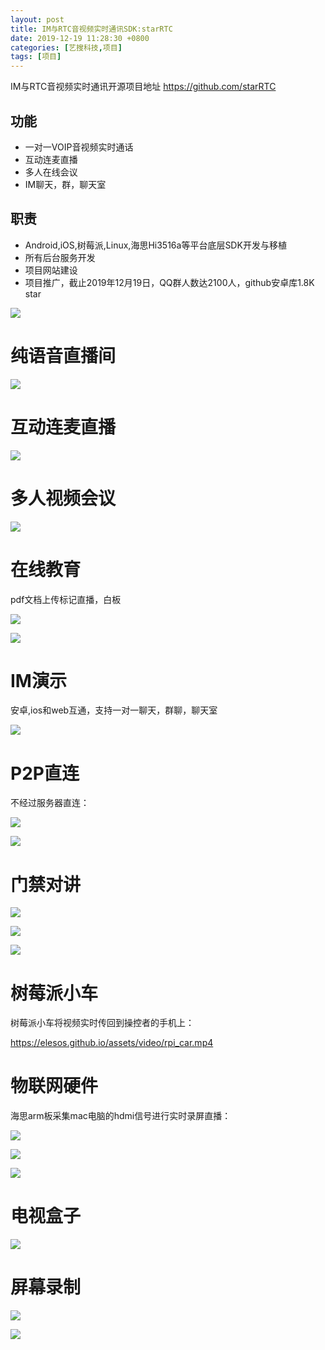 ```yaml
---
layout: post
title: IM与RTC音视频实时通讯SDK:starRTC
date: 2019-12-19 11:28:30 +0800
categories: [艺搜科技,项目]
tags: [项目]
---
```


IM与RTC音视频实时通讯开源项目地址 https://github.com/starRTC

## 功能
- 一对一VOIP音视频实时通话
- 互动连麦直播
- 多人在线会议
- IM聊天，群，聊天室

## 职责
- Android,iOS,树莓派,Linux,海思Hi3516a等平台底层SDK开发与移植
- 所有后台服务开发
- 项目网站建设
- 项目推广，截止2019年12月19日，QQ群人数达2100人，github安卓库1.8K star


![](/assets/project/StarRTC_demo.jpg)

纯语音直播间
==
![](/assets/project/audio_live.png)

互动连麦直播
==
![](/assets/project/live.jpg)

多人视频会议
==
![](/assets/project/meeting.png)

在线教育
==
pdf文档上传标记直播，白板

![](/assets/project/edu_pdf.jpg)

![](/assets/project/edu_whiteboard.jpg)

IM演示
==
安卓,ios和web互通，支持一对一聊天，群聊，聊天室

![](/assets/project/im.jpg)

P2P直连
==
不经过服务器直连：

![](/assets/project/p2p.jpg)

![](/assets/project/p2p_calling.jpg)

门禁对讲
==

![](/assets/project/door_calling.jpg)

![](/assets/project/door.jpg)

![](/assets/project/door_voip.jpg)

树莓派小车
==
树莓派小车将视频实时传回到操控者的手机上：

https://elesos.github.io/assets/video/rpi_car.mp4

物联网硬件
==
海思arm板采集mac电脑的hdmi信号进行实时录屏直播：

![](/assets/project/arm_hdmi.jpg)

![](/assets/project/arm_hdmi_screen.jpg)

![](/assets/project/camera.jpg)

电视盒子
==
![](/assets/project/tv_box_voip.jpg)

屏幕录制
==

![](/assets/project/screen_phone.jpg)

![](/assets/project/screen_web.jpg)
